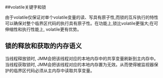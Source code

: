 ##volatile关键字和锁

由于volatile仅保证对单个volatile变量的读、写具有原子性,而锁的互斥执行的特性可以确保对整个临界区代码的执行具有原子性。在功能上,锁比volatile更强大;在可伸缩性和执行性能上, volatile更有优势。

## 锁的释放和获取的内存语义

当线程释放锁时, JMM会把该线程对应的本地内存中的共享变量刷新到主内存中。
当线程获取锁时, JMM会把该线程对应的本地内存置为无效。从而使得被监视器保护的临界区代码必须从主内存中读取共享变量。


